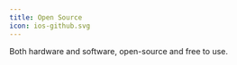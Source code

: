```yaml
---
title: Open Source
icon: ios-github.svg
---
```


Both hardware and software, open-source and free to use.